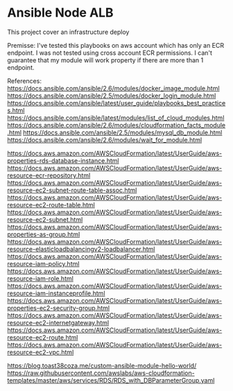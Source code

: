 # Ansible Node ALB

This project cover an infrastructure deploy

Premisse: I've tested this playbooks on aws account which has only an ECR endpoint. I was not tested using cross account ECR permissions. I can't guarantee that my module will work property if there are more than 1 endpoint.

References:
https://docs.ansible.com/ansible/2.6/modules/docker_image_module.html
https://docs.ansible.com/ansible/2.5/modules/docker_login_module.html
https://docs.ansible.com/ansible/latest/user_guide/playbooks_best_practices.html
https://docs.ansible.com/ansible/latest/modules/list_of_cloud_modules.html
https://docs.ansible.com/ansible/2.6/modules/cloudformation_facts_module.html
https://docs.ansible.com/ansible/2.5/modules/mysql_db_module.html
https://docs.ansible.com/ansible/2.6/modules/wait_for_module.html

https://docs.aws.amazon.com/AWSCloudFormation/latest/UserGuide/aws-properties-rds-database-instance.html
https://docs.aws.amazon.com/AWSCloudFormation/latest/UserGuide/aws-resource-ecr-repository.html
https://docs.aws.amazon.com/AWSCloudFormation/latest/UserGuide/aws-resource-ec2-subnet-route-table-assoc.html
https://docs.aws.amazon.com/AWSCloudFormation/latest/UserGuide/aws-resource-ec2-route-table.html
https://docs.aws.amazon.com/AWSCloudFormation/latest/UserGuide/aws-resource-ec2-subnet.html
https://docs.aws.amazon.com/AWSCloudFormation/latest/UserGuide/aws-properties-as-group.html
https://docs.aws.amazon.com/AWSCloudFormation/latest/UserGuide/aws-resource-elasticloadbalancingv2-loadbalancer.html
https://docs.aws.amazon.com/AWSCloudFormation/latest/UserGuide/aws-resource-iam-policy.html
https://docs.aws.amazon.com/AWSCloudFormation/latest/UserGuide/aws-resource-iam-role.html
https://docs.aws.amazon.com/AWSCloudFormation/latest/UserGuide/aws-resource-iam-instanceprofile.html
https://docs.aws.amazon.com/AWSCloudFormation/latest/UserGuide/aws-properties-ec2-security-group.html
https://docs.aws.amazon.com/AWSCloudFormation/latest/UserGuide/aws-resource-ec2-internetgateway.html
https://docs.aws.amazon.com/AWSCloudFormation/latest/UserGuide/aws-resource-ec2-route.html
https://docs.aws.amazon.com/AWSCloudFormation/latest/UserGuide/aws-resource-ec2-vpc.html

https://blog.toast38coza.me/custom-ansible-module-hello-world/
https://raw.githubusercontent.com/awslabs/aws-cloudformation-templates/master/aws/services/RDS/RDS_with_DBParameterGroup.yaml